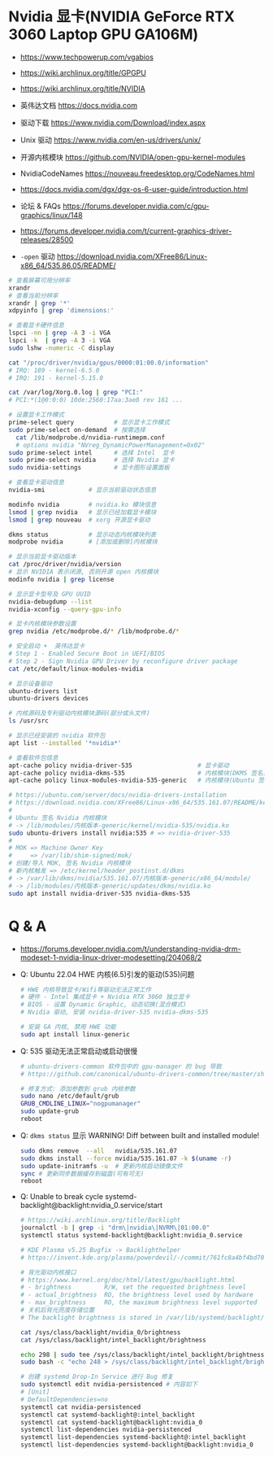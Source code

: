# Nvidia 显卡(NVIDIA GeForce RTX 3060 Laptop GPU GA106M)

- https://www.techpowerup.com/vgabios
- https://wiki.archlinux.org/title/GPGPU
- https://wiki.archlinux.org/title/NVIDIA

- 英伟达文档 https://docs.nvidia.com
- 驱动下载 https://www.nvidia.com/Download/index.aspx
- Unix 驱动 https://www.nvidia.com/en-us/drivers/unix/
- 开源内核模块 https://github.com/NVIDIA/open-gpu-kernel-modules
- NvidiaCodeNames https://nouveau.freedesktop.org/CodeNames.html
- https://docs.nvidia.com/dgx/dgx-os-6-user-guide/introduction.html
- 论坛 & FAQs https://forums.developer.nvidia.com/c/gpu-graphics/linux/148
- https://forums.developer.nvidia.com/t/current-graphics-driver-releases/28500
- `-open` 驱动 https://download.nvidia.com/XFree86/Linux-x86_64/535.86.05/README/

```bash
# 查看屏幕可用分辨率
xrandr
# 查看当前分辨率
xrandr | grep '*'
xdpyinfo | grep 'dimensions:'

# 查看显卡硬件信息
lspci -nn | grep -A 3 -i VGA
lspci -k  | grep -A 3 -i VGA
sudo lshw -numeric -C display

cat "/proc/driver/nvidia/gpus/0000:01:00.0/information"
# IRQ: 189 - kernel-6.5.0
# IRQ: 191 - kernel-5.15.0

cat /var/log/Xorg.0.log | grep "PCI:"
# PCI:*(1@0:0:0) 10de:2560:17aa:3ae8 rev 161 ...

# 设置显卡工作模式
prime-select query           # 显示显卡工作模式
sudo prime-select on-demand  # 按需选择
  cat /lib/modprobe.d/nvidia-runtimepm.conf
  # options nvidia "NVreg_DynamicPowerManagement=0x02"
sudo prime-select intel      # 选择 Intel  显卡
sudo prime-select nvidia     # 选择 Nvidia 显卡
sudo nvidia-settings         # 显卡图形设置面板

# 查看显卡驱动信息
nvidia-smi            # 显示当前驱动状态信息

modinfo nvidia        # nvidia.ko 模块信息
lsmod | grep nvidia   # 显示已经加载显卡模块
lsmod | grep nouveau  # xorg 开源显卡驱动

dkms status           # 显示动态内核模块列表
modprobe nvidia       # [添加或删除]内核模块

# 显示当前显卡驱动版本
cat /proc/driver/nvidia/version
# 显示 NVIDIA 表示闭源, 否则开源 open 内核模块
modinfo nvidia | grep license

# 显示显卡型号及 GPU UUID
nvidia-debugdump --list
nvidia-xconfig --query-gpu-info

# 显卡内核模块参数设置
grep nvidia /etc/modprobe.d/* /lib/modprobe.d/*

# 安全启动 +  英伟达显卡
# Step 1 - Enabled Secure Boot in UEFI/BIOS
# Step 2 - Sign Nvidia GPU Driver by reconfigure driver package
cat /etc/default/linux-modules-nvidia

# 显示设备驱动
ubuntu-drivers list
ubuntu-drivers devices

# 内核源码及专利驱动内核模块源码(部分或头文件)
ls /usr/src

# 显示已经安装的 nvidia 软件包
apt list --installed '*nvidia*'

# 查看软件包信息
apt-cache policy nvidia-driver-535                  # 显卡驱动
apt-cache policy nvidia-dkms-535                    # 内核模块(DKMS 签名)
apt-cache policy linux-modules-nvidia-535-generic   # 内核模块(Ubuntu 签名)

# https://ubuntu.com/server/docs/nvidia-drivers-installation
# https://download.nvidia.com/XFree86/Linux-x86_64/535.161.07/README/kernel_open.html
#
# Ubuntu 签名 Nvidia 内核模块
# -> /lib/modules/内核版本-generic/kernel/nvidia-535/nvidia.ko
sudo ubuntu-drivers install nvidia:535 # => nvidia-driver-535
#
# MOK => Machine Owner Key
#     => /var/lib/shim-signed/mok/
# 创建/导入 MOK, 签名 Nvidia 内核模块
# 新内核触发 => /etc/kernel/header_postinst.d/dkms
# -> /var/lib/dkms/nvidia/535.161.07/内核版本-generic/x86_64/module/
# -> /lib/modules/内核版本-generic/updates/dkms/nvidia.ko
sudo apt install nvidia-driver-535 nvidia-dkms-535
```

# Q & A

- https://forums.developer.nvidia.com/t/understanding-nvidia-drm-modeset-1-nvidia-linux-driver-modesetting/204068/2

- Q: Ubuntu 22.04 HWE 内核(6.5)引发的驱动(535)问题

  ```bash
  # HWE 内核导致显卡/Wifi等驱动无法正常工作
  # 硬件 - Intel 集成显卡 + Nvidia RTX 3060 独立显卡
  # BIOS - 设置 Dynamic Graphic, 动态切换(混合模式)
  # Nvidia 驱动, 安装 nvidia-driver-535 nvidia-dkms-535

  # 安装 GA 内核, 禁用 HWE 功能
  sudo apt install linux-generic
  ```

- Q: 535 驱动无法正常启动或启动很慢

  ```bash
  # ubuntu-drivers-common 软件包中的 gpu-manager 的 bug 导致
  # https://github.com/canonical/ubuntu-drivers-common/tree/master/share/hybrid

  # 修复方式: 添加参数到 grub 内核参数
  sudo nano /etc/default/grub
  GRUB_CMDLINE_LINUX="nogpumanager"
  sudo update-grub
  reboot
  ```

- Q: `dkms status` 显示 WARNING! Diff between built and installed module!

  ```bash
  sudo dkms remove  --all   nvidia/535.161.07
  sudo dkms install --force nvidia/535.161.07 -k $(uname -r)
  sudo update-initramfs -u  # 更新内核启动镜像文件
  sync # 更新同步数据缓存到磁盘(可有可无)
  reboot
  ```

- Q: Unable to break cycle systemd-backlight@backlight:nvidia_0.service/start

  ```bash
  # https://wiki.archlinux.org/title/Backlight
  journalctl -b | grep -i "drm\|nvidia\|NVRM\|01:00.0"
  systemctl status systemd-backlight@backlight:nvidia_0.service

  # KDE Plasma v5.25 Bugfix -> Backlighthelper
  # https://invent.kde.org/plasma/powerdevil/-/commit/761fc8a4bf4bd70bcd9aca63fc67382c94ecf884

  # 背光驱动内核接口
  # https://www.kernel.org/doc/html/latest/gpu/backlight.html
  # - brightness         R/W, set the requested brightness level
  # - actual_brightness  RO, the brightness level used by hardware
  # - max_brightness     RO, the maximum brightness level supported
  # 关机后背光亮度存储位置
  # The backlight brightness is stored in /var/lib/systemd/backlight/

  cat /sys/class/backlight/nvidia_0/brightness
  cat /sys/class/backlight/intel_backlight/brightness

  echo 298 | sudo tee /sys/class/backlight/intel_backlight/brightness
  sudo bash -c "echo 248 > /sys/class/backlight/intel_backlight/brightness"

  # 创建 systemd Drop-In Service 进行 Bug 修复
  sudo systemctl edit nvidia-persistenced # 内容如下
  # [Unit]
  # DefaultDependencies=no
  systemctl cat nvidia-persistenced
  systemctl cat systemd-backlight@:intel_backlight
  systemctl cat systemd-backlight@backlight:nvidia_0
  systemctl list-dependencies nvidia-persistenced
  systemctl list-dependencies systemd-backlight@:intel_backlight
  systemctl list-dependencies systemd-backlight@backlight:nvidia_0
  ```
